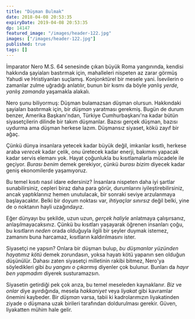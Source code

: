 ```yaml
---
title: "Düşman Bulmak"
date: 2018-04-08 20:53:35
expiryDate: 2019-04-08 20:53:35
dp: 14147
featured_image: "/images/header-122.jpg"
images: ["/images/header-122.jpg"]
published: true
tags: []
---
```




İmparator Nero M.S. 64 senesinde çıkan büyük Roma yangınında, kendisi hakkında şayiaları bastırmak için, mahalleleri nispeten az zarar görmüş Yahudi ve Hristiyanları suçlamış. Konjonktürel bir mesele yani. İsevilerin o zamanlar zulme uğradığı anlatılır, bunun bir kısmı da böyle *yanlış yerde, yanlış zamanda* yaşamakla alakalı. 

Nero şunu biliyormuş: Düşman bulamazsan düşman olursun. Hakkındaki şayiaları bastırmak için, bir *düşman* yaratması gerekmiş. Bugün de durum benzer, Amerika Başkanı'ndan, Türkiye Cumhurbaşkanı'na kadar bütün siyasetçilerin dilinde bir takım düşmanlar. Bazısı gerçek düşman, bazısı uydurma ama düşman herkese lazım. Düşmansız siyaset, kökü zayıf bir ağaç.

Çünkü dünya insanlara yetecek kadar büyük değil, imkanlar kısıtlı, herkese araba *verecek* kadar çelik, onu üretecek kadar enerji, bakımını yapacak kadar servis elemanı yok. Hayat çoğunlukla bu kısıtlamalarla mücadele ile geçiyor. *Burası benim* demek gerekiyor, çünkü *burası bizim* diyecek kadar geniş ekonomilerde yaşamıyoruz. 

Bu temel kısıtı nasıl idare edersiniz? İnsanlara nispeten daha iyi şartlar sunabilirsiniz, cepleri biraz daha para görür, durumlarını iyileştirebilirsiniz, ancak yaptıklarınız hemen unutulacak, bir sonraki seviye arzulanmaya başlayacaktır. Belki bir doyum noktası var, *ihtiyaçlar sınırsız* değil belki, yine de o noktanın hayli uzağındayız. 

Eğer dünyayı bu şekilde, uzun uzun, *gerçek haliyle* anlatmaya çalışırsanız, anlaşılmayacaksınız. Çünkü bu kısıtları yaşayarak öğrenen insanları çoğu, bu kısıtların *neden* orada olduğuyla ilgili bir şeyler duymak istemez, zamanını buna harcamaz, kısıtların kaldırılmasını ister. 

Siyasetçi ne yapsın? Onlara bir düşman bulup, *bu düşmanlar yüzünden hayatımız kötü* demek zorundasın, yoksa hayatı kötü yapanın sen olduğun düşünülür. Dahası zaten siyasetçi milletinin rakibi bitmez, Nero'ya söyledikleri gibi *bu yangını o çıkarmış* diyenler çok bulunur. Bunları da *hayır ben yapmadım* diyerek susturamazsın. 

Siyasetin getirdiği pek çok arıza, bu temel meseleden kaynaklanır. *Biz* ve *onlar* diye ayırdığında, mesela *hakkaniyet* veya *liyakat* gibi kavramlar önemini kaybeder. Bir *düşman* varsa, tabii ki kadrolarımızın liyakatinden ziyade o düşmana uzak birileri tarafından doldurulması gerekir. Güven, liyakatten mühim hale gelir. 

